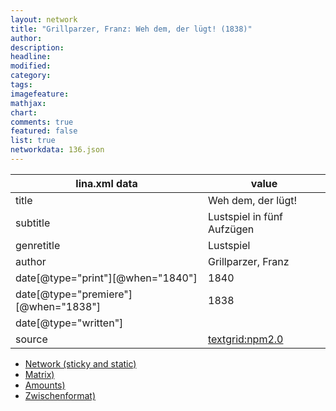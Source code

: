 ```yaml
---
layout: network
title: "Grillparzer, Franz: Weh dem, der lügt! (1838)"
author:
description:
headline:
modified:
category:
tags:
imagefeature: 
mathjax: 
chart: 
comments: true
featured: false
list: true
networkdata: 136.json
---
```

lina.xml data  | value
------------- | -------------
title|Weh dem, der lügt!
subtitle|Lustspiel in fünf Aufzügen
genretitle|Lustspiel
author|Grillparzer, Franz
date[@type="print"][@when="1840"]|1840
date[@type="premiere"][@when="1838"]|1838
date[@type="written"]|
source|[textgrid:npm2.0](https://textgridlab.org/1.0/tgcrud-public/rest/textgrid:npm2.0/data)



* [Network (sticky and static)](/linas/network136)
* [Matrix)](/linas/matrix136)
* [Amounts)](/linas/amount136)
* [Zwischenformat)](/linas/lina136 )
